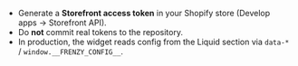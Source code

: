- Generate a **Storefront access token** in your Shopify store (Develop apps → Storefront API).
- Do **not** commit real tokens to the repository.
- In production, the widget reads config from the Liquid section via `data-*` / `window.__FRENZY_CONFIG__`.
